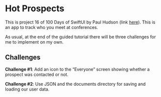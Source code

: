 # Hot Prospects

This is project 16 of 100 Days of SwiftUI by Paul Hudson (link [here](https://www.hackingwithswift.com/books/ios-swiftui/hot-prospects-introduction)). This is an app to track who you meet at conferences.

As usual, at the end of the guided tutorial there will be three challenges for me to implement on my own.

## Challenges

**Challenge #1**: Add an icon to the “Everyone” screen showing whether a prospect was contacted or not.

**Challenge #2**: Use JSON and the documents directory for saving and loading our user data.
